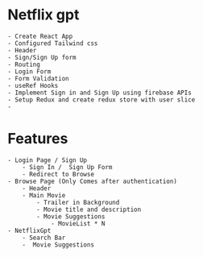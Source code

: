 # Netflix gpt

    - Create React App
    - Configured Tailwind css
    - Header
    - Sign/Sign Up form
    - Routing
    - Login Form
    - Form Validation
    - useRef Hooks
    - Implement Sign in and Sign Up using firebase APIs
    - Setup Redux and create redux store with user slice
    - 



# Features
    - Login Page / Sign Up
        - Sign In /  Sign Up Form
        - Redirect to Browse
    - Browse Page (Only Comes after authentication)
        - Header
        - Main Movie
            - Trailer in Background
            - Movie title and description
            - Movie Suggestions
                - MovieList * N
    - NetflixGpt
        - Search Bar
        -  Movie Suggestions 